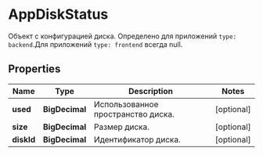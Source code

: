 

# AppDiskStatus

Объект с конфигурацией диска. Определено для приложений `type: backend`.Для приложений `type: frontend` всегда null.

## Properties

| Name | Type | Description | Notes |
|------------ | ------------- | ------------- | -------------|
|**used** | **BigDecimal** | Использованное пространство диска. |  [optional] |
|**size** | **BigDecimal** | Размер диска. |  [optional] |
|**diskId** | **BigDecimal** | Идентификатор диска. |  [optional] |



